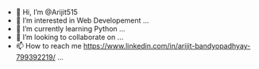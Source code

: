 - 👋 Hi, I’m @Arijit515
- 👀 I’m interested in Web Developement  ...
- 🌱 I’m currently learning Python ...
- 💞️ I’m looking to collaborate on ...
- 📫 How to reach me https://www.linkedin.com/in/arijit-bandyopadhyay-799392219/  ...

<!---
Arijit515/Arijit515 is a ✨ special ✨ repository because its `README.md` (this file) appears on your GitHub profile.
You can click the Preview link to take a look at your changes.
--->
